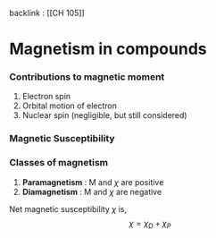 backlink : [[CH 105]]

# Magnetism in compounds
### Contributions to magnetic moment
1. Electron spin
2. Orbital motion of electron
3. Nuclear spin (negligible, but still considered)

### Magnetic Susceptibility
    

### Classes of magnetism
1. **Paramagnetism** : M and $\chi$ are positive
2. **Diamagnetism** : M and $\chi$ are negative

Net magnetic susceptibility $\chi$ is,
$$\chi = \chi_D + \chi_P$$